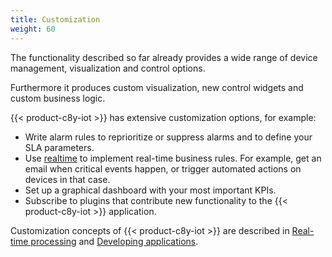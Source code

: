 ```yaml
---
title: Customization
weight: 60
---
```


The functionality described so far already provides a wide range of device management, visualization and control options.

Furthermore it produces custom visualization, new control widgets and custom business logic.

{{< product-c8y-iot >}} has extensive customization options, for example:

* Write alarm rules to reprioritize or suppress alarms and to define your SLA parameters.
* Use [realtime](/concepts/realtime) to implement real-time business rules. For example, get an email when critical events happen, or trigger automated actions on devices in that case.
* Set up a graphical dashboard with your most important KPIs.
* Subscribe to plugins that contribute new functionality to the {{< product-c8y-iot >}} application.

Customization concepts of {{< product-c8y-iot >}} are described in [Real-time processing](/concepts/realtime) and [Developing applications](/concepts/applications).
